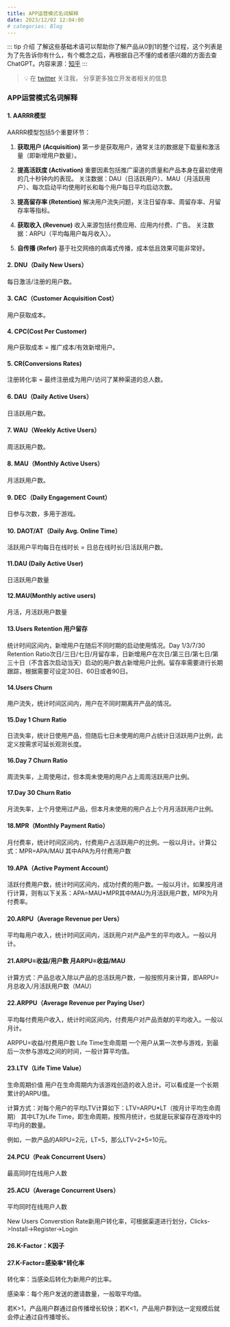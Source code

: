 ```yaml
---
title: APP运营模式名词解释
date: 2023/12/02 12:04:00
# categories: Blog
---
```


::: tip 介绍
了解这些基础术语可以帮助你了解产品从0到1的整个过程，这个列表是为了先告诉你有什么，有个概念之后，再根据自己不懂的或者感兴趣的方面去查 ChatGPT。内容来源：[知乎](https://zhuanlan.zhihu.com/p/34270249)
:::

> 💡 在 [twitter](https://twitter.com/decohack) 关注我， 分享更多独立开发者相关的信息

### APP运营模式名词解释

#### 1. AARRR模型
AARRR模型包括5个重要环节：

1. **获取用户 (Acquisition)**
   第一步是获取用户，通常关注的数据是下载量和激活量（即新增用户数量）。

2. **提高活跃度 (Activation)**
   重要因素包括推广渠道的质量和产品本身在最初使用的几十秒钟内的表现。
   关注数据：DAU（日活跃用户）、MAU（月活跃用户）、每次启动平均使用时长和每个用户每日平均启动次数。

3. **提高留存率 (Retention)**
   解决用户流失问题，关注日留存率、周留存率、月留存率等指标。

4. **获取收入 (Revenue)**
   收入来源包括付费应用、应用内付费、广告。
   关注数据：ARPU（平均每用户每月收入）。

5. **自传播 (Refer)**
   基于社交网络的病毒式传播，成本低且效果可能非常好。

#### 2. DNU（Daily New Users）
每日激活/注册的用户数。

#### 3. CAC（Customer Acquisition Cost）
用户获取成本。

#### 4. CPC(Cost Per Customer)
用户获取成本 = 推广成本/有效新增用户。

#### 5. CR(Conversions Rates)
注册转化率 = 最终注册成为用户/访问了某种渠道的总人数。

#### 6. DAU（Daily Active Users）
日活跃用户数。

#### 7. WAU（Weekly Active Users）
周活跃用户数。

#### 8. MAU（Monthly Active Users）
月活跃用户数。

#### 9. DEC（Daily Engagement Count）
日参与次数，多用于游戏。

#### 10. DAOT/AT（Daily Avg. Online Time）
活跃用户平均每日在线时长 = 日总在线时长/日活跃用户数。  

#### 11.DAU (Daily Active User)
日活跃用户数量

#### 12.MAU(Monthly active users)
月活，月活跃用户数量

#### 13.Users Retention 用户留存
统计时间区间内，新增用户在随后不同时期的启动使用情况。Day 1/3/7/30 Retention Ratio次日/三日/七日/月留存率，日新增用户在次日/第三日/第七日/第三十日（不含首次启动当天）启动的用户数占新增用户比例。留存率需要进行长期跟踪，根据需要可设定30日、60日或者90日。

#### 14.Users Churn
用户流失，统计时间区间内，用户在不同时期离开产品的情况。

#### 15.Day 1 Churn Ratio
日流失率，统计日使用产品，但随后七日未使用的用户占统计日活跃用户比例，此定义按需求可延长观测长度。

#### 16.Day 7 Churn Ratio
周流失率，上周使用过，但本周未使用的用户占上周周活跃用户比例。

#### 17.Day 30 Churn Ratio
月流失率，上个月使用过产品，但本月未使用的用户占上个月月活跃用户比例。

#### 18.MPR（Monthly Payment Ratio）
月付费率，统计时间区间内，付费用户占活跃用户的比例。一般以月计。计算公式：MPR=APA/MAU 其中APA为月付费用户数

#### 19.APA（Active Payment Account）
活跃付费用户数，统计时间区间内，成功付费的用户数。一般以月计。如果按月进行计算，则有以下关系：APA=MAU*MPR其中MAU为月活跃用户数，MPR为月付费率。

#### 20.ARPU（Average Revenue per Uers）
平均每用户收入，统计时间区间内，活跃用户对产品产生的平均收入。一般以月计。

#### 21.ARPU=收益/用户数 月ARPU=收益/MAU
计算方式：产品总收入除以产品的总活跃用户数，一般按照月来计算，即ARPU=月总收入/月活跃用户数（MAU）

#### 22.ARPPU（Average Revenue per Paying User）
平均每付费用户收入，统计时间区间内，付费用户对产品贡献的平均收入。一般以月计。

ARPPU=收益/付费用户数 Life Time生命周期 一个用户从第一次参与游戏，到最后一次参与游戏之间的时间，一般计算平均值。

#### 23.LTV（Life Time Value）
生命周期价值 用户在生命周期内为该游戏创造的收入总计。可以看成是一个长期累计的ARPU值。

计算方式：对每个用户的平均LTV计算如下：LTV=ARPU*LT（按月计平均生命周期） 其中LT为Life Time，即生命周期，按照月统计，也就是玩家留存在游戏中的平均月的数量。

例如，一款产品的ARPU=2元，LT=5，那么LTV=2*5=10元。

#### 24.PCU（Peak Concurrent Users）
最高同时在线用户人数

#### 25.ACU（Average Concurrent Users）
平均同时在线用户人数

New Users Converstion Rate新用户转化率，可根据渠道进行划分，Clicks->Install->Register->Login

#### 26.K-Factor：K因子

#### 27.K-Factor=感染率*转化率

转化率：当感染后转化为新用户的比率。

感染率：每个用户发送的邀请数量，一般取平均值。

若K>1，产品用户群通过自传播增长较快；若K<1，产品用户群到达一定规模后就会停止通过自传播增长。